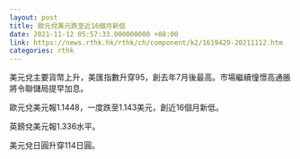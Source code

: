 ```yaml
---
layout: post
title: 歐元兌美元跌至近16個月新低
date: 2021-11-12 05:57:33.000000000 +08:00
link: https://news.rthk.hk/rthk/ch/component/k2/1619429-20211112.htm
categories: rthk
---
```


美元兌主要貨幣上升，美匯指數升穿95，創去年7月後最高。市場繼續憧憬高通脹將令聯儲局提早加息。

歐元兌美元報1.1448，一度跌至1.143美元，創近16個月新低。

英鎊兌美元報1.336水平。

美元兌日圓升穿114日圓。
